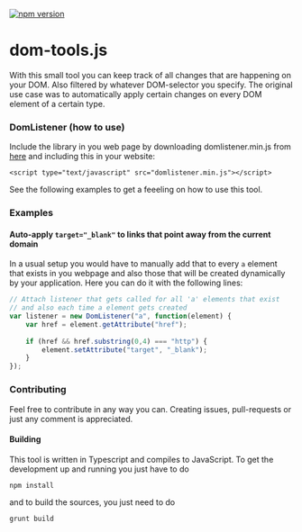 [![npm version](https://badge.fury.io/js/dom-tools.js.svg)](https://badge.fury.io/js/dom-tools.js)

# dom-tools.js

With this small tool you can keep track of all changes that are happening on your DOM. Also filtered by whatever DOM-selector you specify.
The original use case was to automatically apply certain changes on every DOM element of a certain type.

### DomListener (how to use)

Include the library in you web page by downloading domlistener.min.js from [here](https://github.com/torpedro/domlistener.js/tree/master/release) and including this in your website:

```
<script type="text/javascript" src="domlistener.min.js"></script>
```

See the following examples to get a feeeling on how to use this tool.

### Examples

#### Auto-apply `target="_blank"` to links that point away from the current domain

In a usual setup you would have to manually add that to every `a` element that exists in you webpage and also those that will be created dynamically by your application. Here you can do it with the following lines:

```javascript
// Attach listener that gets called for all 'a' elements that exist
// and also each time a element gets created
var listener = new DomListener("a", function(element) {
    var href = element.getAttribute("href");
	
    if (href && href.substring(0,4) === "http") {
        element.setAttribute("target", "_blank");
    }
});
```


### Contributing

Feel free to contribute in any way you can. Creating issues, pull-requests or just any comment is appreciated.

#### Building

This tool is written in Typescript and compiles to JavaScript. To get the development up and running you just have to do

```
npm install
```

and to build the sources, you just need to do

```
grunt build
```

